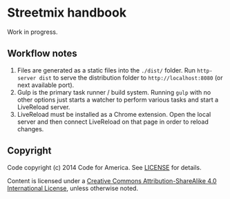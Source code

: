 Streetmix handbook
==================

Work in progress.

## Workflow notes

1. Files are generated as a static files into the `./dist/` folder. Run `http-server dist` to serve the distribution folder to `http://localhost:8080` (or next available port).
2. Gulp is the primary task runner / build system. Running `gulp` with no other options just starts a watcher to perform various tasks and start a LiveReload server.
3. LiveReload must be installed as a Chrome extension. Open the local server and then connect LiveReload on that page in order to reload changes.




## <a name="copyright"></a>Copyright
Code copyright (c) 2014 Code for America. See [LICENSE][] for details.

Content is licensed under a <a rel="license" href="http://creativecommons.org/licenses/by-sa/4.0/">Creative Commons Attribution-ShareAlike 4.0 International License</a>, unless otherwise noted.

[license]: https://github.com/codeforamerica/streetmix/blob/master/LICENSE.md

